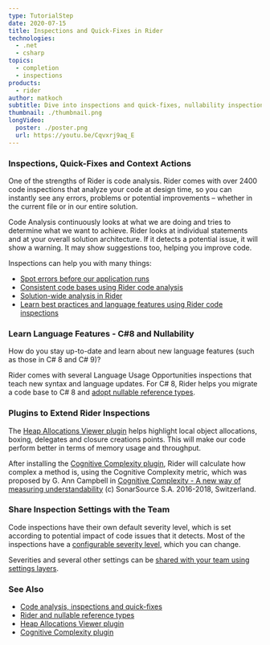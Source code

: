 ```yaml
---
type: TutorialStep
date: 2020-07-15
title: Inspections and Quick-Fixes in Rider
technologies:
  - .net
  - csharp
topics:
  - completion
  - inspections
products:
  - rider
author: matkoch
subtitle: Dive into inspections and quick-fixes, nullability inspections, the Heap Allocations Viewer plugin, and more!
thumbnail: ./thumbnail.png
longVideo:
  poster: ./poster.png
  url: https://youtu.be/Cqvxrj9aq_E
---
```


### Inspections, Quick-Fixes and Context Actions

One of the strengths of Rider is code analysis. Rider comes with over 2400 code inspections that analyze your code at design time, so you can instantly see any errors, problems or potential improvements – whether in the current file or in our entire solution.

Code Analysis continuously looks at what we are doing and tries to determine what we want to achieve. Rider looks at individual statements and at your overall solution architecture. If it detects a potential issue, it will show a warning. It may show suggestions too, helping you improve code.

Inspections can help you with many things:

* [Spot errors before our application runs](https://blog.jetbrains.com/dotnet/2018/05/22/using-rider-spot-errors-application-runs/)
* [Consistent code bases using Rider code analysis](https://blog.jetbrains.com/dotnet/2018/05/24/consistent-code-bases-using-rider-code-analysis/)
* [Solution-wide analysis in Rider](https://blog.jetbrains.com/dotnet/2018/05/21/solution-wide-analysis-rider/)
* [Learn best practices and language features using Rider code inspections](https://blog.jetbrains.com/dotnet/2018/05/23/learning-best-practices-language-features-using-rider-code-inspections/)

### Learn Language Features - C#8 and Nullability

How do you stay up-to-date and learn about new language features (such as those in C# 8 and C# 9)?

Rider comes with several Language Usage Opportunities inspections that teach new syntax and language updates. For C# 8, Rider helps you migrate a code base to C# 8 and [adopt nullable reference types](https://blog.jetbrains.com/dotnet/2020/04/20/nullable-reference-types-migration/).

### Plugins to Extend Rider Inspections

The [Heap Allocations Viewer plugin](https://plugins.jetbrains.com/plugin/9223-heap-allocations-viewer) helps highlight local object allocations, boxing, delegates and closure creations points. This will make our code perform better in terms of memory usage and throughput.

After installing the [Cognitive Complexity plugin](https://plugins.jetbrains.com/plugin/12024-cognitivecomplexity), Rider will calculate how complex a method is, using the Cognitive Complexity metric, which was proposed by G. Ann Campbell in [Cognitive Complexity - A new way of measuring understandability](https://www.sonarsource.com/docs/CognitiveComplexity.pdf) (c) SonarSource S.A. 2016-2018, Switzerland.

### Share Inspection Settings with the Team

Code inspections have their own default severity level, which is set according to potential impact of code issues that it detects. Most of the inspections have a [configurable severity level](https://www.jetbrains.com/help/rider/Code_Analysis__Configuring_Warnings.html#change_severity), which you can change.

Severities and several other settings can be [shared with your team using settings layers](https://www.jetbrains.com/help/rider/Sharing_Configuration_Options.html).

### See Also

- [Code analysis, inspections and quick-fixes](https://blog.jetbrains.com/dotnet/2018/05/17/introduction-code-analysis-rider/)
- [Rider and nullable reference types](https://blog.jetbrains.com/dotnet/2020/04/20/nullable-reference-types-migration/)
- [Heap Allocations Viewer plugin](https://plugins.jetbrains.com/plugin/9223-heap-allocations-viewer)
- [Cognitive Complexity plugin](https://plugins.jetbrains.com/plugin/12024-cognitivecomplexity)